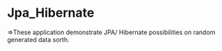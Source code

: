 # Jpa_Hibernate
 =>These application demonstrate  JPA/ Hibernate possibilities on random generated data sorth.
